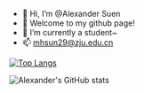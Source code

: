 - 👋 Hi, I’m @Alexander Suen
- 👀 Welcome to my github page!
- 🌱 I’m currently a student~
- 📫 mhsun29@zju.edu.cn

[![Top Langs](https://github-readme-stats.vercel.app/api/top-langs/?username=Artanis-tera)](https://github.com/anuraghazra/github-readme-stats)

<!---
Artanis-tera/Artanis-tera is a ✨ special ✨ repository because its `README.md` (this file) appears on your GitHub profile.
You can click the Preview link to take a look at your changes.
--->

![Alexander's GitHub stats](https://github-readme-stats.vercel.app/api?username=Artanis-tera&show_icons=true&theme=radical)
